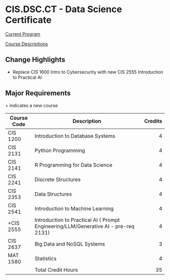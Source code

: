 # CIS.DSC.CT - Data Science Certificate

[Current Program](https://catalog.oaklandcc.edu/programs/computer-information-systems/data-science-ct/)
  
[Course Descriptions](https://catalog.oaklandcc.edu/course-descriptions/cis/)

## Change Highlights
- Replace CIS 1600 Intro to Cybersecurity with new CIS 2555 Introduction to Practical AI

## Major Requirements

\+ indicates a new course

| Course Code	| Description	| Credits |
|-------------|-------------|---------:|
| CIS 1200	| Introduction to Database Systems	| 4 |
| CIS 2131	| Python Programming	| 4 |
| CIS 2141	| R Programming for Data Science	| 4 |
| CIS 2241	| Discrete Structures	| 4 |
| CIS 2353	| Data Structures	| 4 |
| CIS 2541	| Introduction to Machine Learning	| 4 |
| +CIS 2555	| Introduction to Practical AI ( Prompt Engineering/LLM/Generative AI - pre-req 2131) | 4 |
| CIS 2637	| Big Data and NoSQL Systems	| 3 |
| MAT 1580	| Statistics	| 4 |
||Total Credit Hours | 35 |
